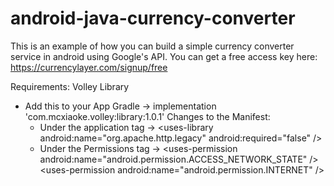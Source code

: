 # android-java-currency-converter

This is an example of how you can build a simple currency converter service in android using Google's API. You can get a free access key here: https://currencylayer.com/signup/free

Requirements: 
Volley Library
  - Add this to your App Gradle ->  implementation 'com.mcxiaoke.volley:library:1.0.1'
Changes to the Manifest:
      - Under the application tag ->
                  &lt;uses-library android:name="org.apache.http.legacy" android:required="false" /&gt;
      - Under the Permissions tag ->
                  &lt;uses-permission android:name="android.permission.ACCESS_NETWORK_STATE" /&gt;
                  &lt;uses-permission android:name="android.permission.INTERNET" /&gt;
            

